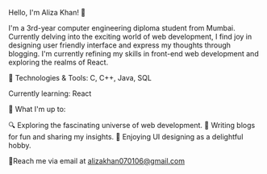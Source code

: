 Hello, I'm Aliza Khan! 👋

I'm a 3rd-year computer engineering diploma student from Mumbai. Currently delving into the exciting world of web development, I find joy in designing user friendly interface and express my thoughts through blogging.  I'm currently refining my skills in front-end web development and exploring the realms of React.


🔧 Technologies & Tools: C, C++, Java, SQL

Currently learning: React

🚀 What I'm up to:

🔍 Exploring the fascinating universe of web development.
📝 Writing blogs for fun and sharing my insights.
🎨 Enjoying UI designing as a delightful hobby.


🤝Reach me via email at alizakhan070106@gmail.com


